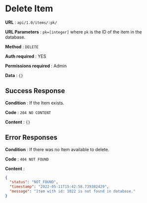 # Delete Item

**URL** : `api/1.0/items/:pk/`

**URL Parameters** : `pk=[integer]` where `pk` is the ID of the item in the
database.

**Method** : `DELETE`

**Auth required** : YES

**Permissions required** : Admin

**Data** : `{}`

## Success Response

**Condition** : If the Item exists.

**Code** : `204 NO CONTENT`

**Content** : `{}`

## Error Responses

**Condition** : If there was no Item available to delete.

**Code** : `404 NOT FOUND`

**Content** :
```json
{
  "status": "NOT_FOUND",
  "timestamp": "2022-05-11T15:42:58.739382429",
  "message": "Item with id: 1022 is not found in database."
}
```